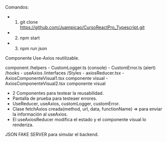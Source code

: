 Comandos:
  - 1) git clone https://github.com/Juampicao/CursoReactPro_Typescript.git
  - 2) npm start
  - 3) npm run json

Componente Use-Axios reutilizable. 

component
    /helpers
    - CustomLogger.ts (console)
    - CustomError.ts (alert)
   /hooks
    - useAxios
   /interfaces
   /Styles
    - axiosReducer.tsx
    - AxiosComponenteVisual1.tsx componente visual
    - AxiosComponenteVisual2.tsx componente visual

- 2 Componentes para testear la reusabilidad.
- Pantalla de prueba para testeaer errores.
- UseReducer, useAxios, customLogger, customError.
- Clase fetchAxios creada(method, url, data, functionName) => para enviar la información al useAxios. 
- El useAxiosReducer modifica el estado y el componente visual lo renderiza.

JSON FAKE SERVER para simular el backend.